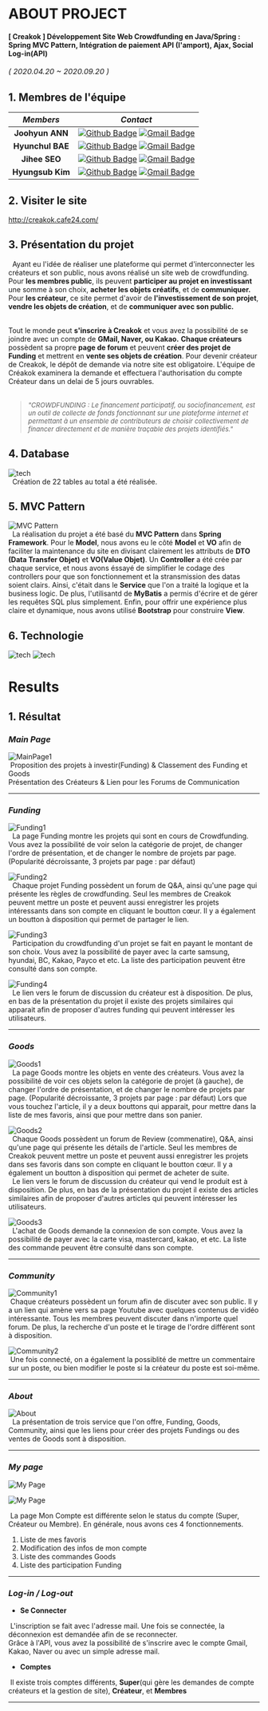 # ABOUT PROJECT
#### [ Creakok ] Développement Site Web Crowdfunding en Java/Spring : Spring MVC Pattern, Intégration de paiement API (I'amport), Ajax, Social Log-in(API)
<span style="font-size:15px">*( 2020.04.20 ~ 2020.09.20 )*</span>


## 1. Membres de l'équipe

|*Members*|*Contact*|
|:---:|---|
|**Joohyun ANN**|[![Github Badge](https://img.shields.io/badge/-Github-000?style=flat-square&logo=Github&logoColor=white)](http://github.com/catwithhumanface) [![Gmail Badge](https://img.shields.io/badge/-annjh11@gmail.com-c14438?style=flat-square&logo=Gmail&logoColor=white&link=mailto:annjh11@gmail.com)](mailto:annjh11@gmail.com)|
|**Hyunchul BAE**|[![Github Badge](https://img.shields.io/badge/-Github-000?style=flat-square&logo=Github&logoColor=white)](http://github.com/daumch) [![Gmail Badge](https://img.shields.io/badge/-daumhch2@gmail.com-c14438?style=flat-square&logo=Gmail&logoColor=white&link=mailto:daumhch2@gmail.com)](mailto:daumhch2@gmail.com)|
|**Jihee SEO**|[![Github Badge](https://img.shields.io/badge/-Github-000?style=flat-square&logo=Github&logoColor=white)](https://github.com/OngSil) [![Gmail Badge](https://img.shields.io/badge/-ehdrhelr@gmail.com-c14438?style=flat-square&logo=Gmail&logoColor=white&link=mailto:ehdrhelr@gmail.com)](mailto:ehdrhelr@gmail.com)|
|**Hyungsub Kim**|[![Github Badge](https://img.shields.io/badge/-Github-000?style=flat-square&logo=Github&logoColor=white)](https://github.com/ehdrhelr) [![Gmail Badge](https://img.shields.io/badge/-ehdrhelr@gmail.com-c14438?style=flat-square&logo=Gmail&logoColor=white&link=mailto:ehdrhelr@gmail.com)](mailto:ehdrhelr@gmail.com)|

## 2. Visiter le site
http://creakok.cafe24.com/

   
## 3. Présentation du projet
&nbsp; Ayant eu l'idée de réaliser une plateforme qui permet d'interconnecter les créateurs et son public, nous avons réalisé un site web de crowdfunding.
Pour **les membres public**, ils peuvent **participer au projet en investissant** une somme à son choix, **acheter les objets créatifs**, et de **communiquer.** 
Pour **les créateur**, ce site permet d'avoir de **l'investissement de son projet**, **vendre les objets de création**, et de **communiquer avec son public.** <br><br>

Tout le monde peut **s'inscrire à Creakok** et vous avez la possibilité de se joindre avec un compte de **GMail, Naver, ou Kakao.**
**Chaque créateurs** possèdent sa propre **page de forum** et peuvent **créer des projet de Funding** et mettrent en **vente ses objets de création**.
Pour devenir créateur de Creakok, le dépôt de demande via notre site est obligatoire.
L'équipe de Créakok examinera la demande et effectuera l'authorisation du compte Créateur dans un delai de 5 jours ouvrables.<br><br>

> <span style="font-size:13px">*"CROWDFUNDING : Le financement participatif, ou sociofinancement, est un outil de collecte de fonds fonctionnant sur une plateforme 
internet et permettant à un ensemble de contributeurs de choisir collectivement de financer directement et de manière traçable des projets identifiés."*<br></span>

## 4. Database
![tech](md_imgs/db.png)
<br>
&nbsp; Création de 22 tables au total a été réalisée. 


## 5. MVC Pattern
![MVC Pattern](md_imgs/mvc.png)
<br>
&nbsp; La réalisation du projet a été basé du **MVC Pattern** dans **Spring Framework**. 
Pour le **Model**, nous avons eu le côté **Model** et **VO** afin de faciliter la maintenance du site en divisant clairement les attributs de **DTO (Data Transfer Objet)** et **VO(Value Objet)**.
Un **Controller** a été crée par chaque service, et nous avons éssayé de simplifier le codage des controllers pour que son fonctionnement et la stransmission des datas soient clairs.
Ainsi, c'était dans le **Service** que l'on a traité la logique et la business logic. De plus, l'utilisantd de **MyBatis** a permis d'écrire et de gérer les requêtes SQL plus simplement.
Enfin, pour offrir une expérience plus claire et dynamique, nous avons utilisé **Bootstrap** pour construire **View**.


## 6. Technologie 
![tech](md_imgs/tech1.png)
![tech](md_imgs/tech2.png)

# Results
## 1. Résultat
### *Main Page*
  
![MainPage1](md_imgs/main1.gif)
<br>
&nbsp;Proposition des projets à investir(Funding) & Classement des Funding et Goods<br>Présentation des Créateurs & Lien pour les Forums de Communication 

---

### *Funding*
![Funding1](md_imgs/funding1.gif)
<br>
&nbsp; La page Funding montre les projets qui sont en cours de Crowdfunding. 
Vous avez la possibilité de voir selon la catégorie de projet, de changer l'ordre de présentation, et de changer le nombre de projets par page. (Popularité décroissante, 3 projets par page : par défaut)



![Funding2](md_imgs/funding2.gif)
<br>
&nbsp; Chaque projet Funding possèdent un forum de Q&A, ainsi qu'une page qui présente les règles de crowdfunding. Seul les membres de Creakok peuvent mettre un poste et peuvent aussi enregistrer les projets intéressants 
dans son compte en cliquant le boutton cœur. Il y a également un boutton à disposition qui permet de partager le lien.


![Funding3](md_imgs/funding3.gif)
<br>
&nbsp; Participation du crowdfunding d'un projet se fait en payant le montant de son choix. Vous avez la possibilité de payer avec la carte samsung, hyundai, BC, Kakao, Payco et etc. La liste des participation peuvent être consulté dans son compte.


![Funding4](md_imgs/funding4.gif)
<br>
&nbsp; Le lien vers le forum de discussion du créateur est à disposition. De plus, en bas de la présentation du projet il existe des projets similaires qui apparait afin de proposer d'autres funding qui peuvent
intéresser les utilisateurs.

---


### *Goods*
![Goods1](md_imgs/goods1.gif)
<br>
&nbsp; La page Goods montre les objets en vente des créateurs.
Vous avez la possibilité de voir ces objets selon la catégorie de projet (à gauche), de changer l'ordre de présentation, et de changer le nombre de projets par page. (Popularité décroissante, 3 projets par page : par défaut)
Lors que vous touchez l'article, il y a deux bouttons qui apparait, pour mettre dans la liste de mes favoris, ainsi que pour mettre dans son panier.



![Goods2](md_imgs/goods2.gif)
<br>
&nbsp; Chaque Goods possèdent un forum de Review (commenatire), Q&A, ainsi qu'une page qui présente les détails de l'article. 
Seul les membres de Creakok peuvent mettre un poste et peuvent aussi enregistrer les projets dans ses favoris
dans son compte en cliquant le boutton cœur. Il y a également un boutton à disposition qui permet de acheter de suite. 
<br>
&nbsp; Le lien vers le forum de discussion du créateur qui vend le produit est à disposition. De plus, en bas de la présentation du projet il existe des articles similaires afin de proposer d'autres articles qui peuvent
intéresser les utilisateurs.

![Goods3](md_imgs/goods3.gif)
<br>
&nbsp; L'achat de Goods demande la connexion de son compte. Vous avez la possibilité de payer avec la carte visa, mastercard, kakao, 
et etc. La liste des commande peuvent être consulté dans son compte.

---



### *Community*
![Community1](md_imgs/community1.gif)
<br>
&nbsp;Chaque créateurs possèdent un forum afin de discuter avec son public. Il y a un lien qui amène vers sa page Youtube avec quelques contenus de vidéo intéressante.
Tous les membres peuvent discuter dans n'importe quel forum. De plus, la recherche d'un poste et le tirage de l'ordre différent sont à disposition.


![Community2](md_imgs/community2.gif)
<br>
&nbsp;Une fois connecté, on a également la possiblité de mettre un commentaire sur un poste, ou bien modifier le poste si la créateur du poste est soi-même.


---

### *About*

![About](md_imgs/about.gif)
<br>
&nbsp; La présentation de trois service que l'on offre, Funding, Goods, Community, ainsi que les liens pour créer des projets Fundings ou des ventes de Goods sont à disposition.

---

### *My page*
![My Page](md_imgs/mypage1.gif)
<br>

![My Page](md_imgs/mypage2.gif)
<br>

&nbsp;La page Mon Compte est différente selon le status du compte (Super, Créateur ou Membre). En générale, nous avons ces 4 fonctionnements.<br>
  1. Liste de mes favoris
  2. Modification des infos de mon compte
  3. Liste des commandes Goods
  4. Liste des participation Funding
  
---

### *Log-in / Log-out*


 - **Se Connecter**
 

 &nbsp;L'inscription se fait avec l'adresse mail. Une fois se connectée, la déconnexion est demandée afin de se reconnecter.<br>Grâce à l'API, vous avez la possibilité de s'inscrire avec le compte Gmail, Kakao, Naver ou avec un simple adresse mail.<br>
 
 - **Comptes**
 
  &nbsp;Il existe trois comptes différents, **Super**(qui gère les demandes de compte créateurs et la gestion de site), **Créateur**, et **Membres**
  
---
